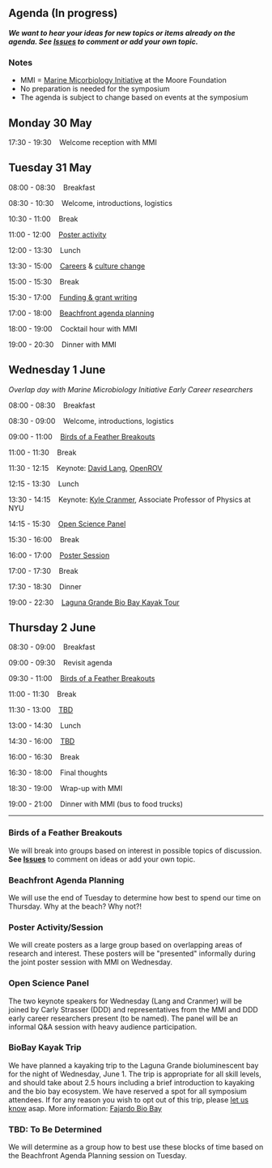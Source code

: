 ## Agenda (In progress)

_**We want to hear your ideas for new topics or items already on the agenda. See [Issues](https://github.com/DDD-Moore/early-career-puertorico/issues) to comment or add your own topic.**_

### Notes

- MMI = [Marine Micorbiology Initiative](https://www.moore.org/programs/science/marine-microbiology-initiative) at the Moore Foundation
- No preparation is needed for the symposium
- The agenda is subject to change based on events at the symposium

## Monday 30 May

17:30 - 19:30 &nbsp;&nbsp;&nbsp;Welcome reception with MMI

## Tuesday 31 May  

08:00 - 08:30 &nbsp;&nbsp;&nbsp;Breakfast

08:30 - 10:30 &nbsp;&nbsp;&nbsp;Welcome, introductions, logistics

10:30 - 11:00 &nbsp;&nbsp;&nbsp;Break

11:00 - 12:00 &nbsp;&nbsp;&nbsp;[Poster activity](#poster)

12:00 - 13:30	&nbsp;&nbsp;&nbsp;Lunch 

13:30 - 15:00 &nbsp;&nbsp;&nbsp;[Careers](https://github.com/DDD-Moore/early-career-puertorico/issues/4) & [culture change](https://github.com/DDD-Moore/early-career-puertorico/issues/9)

15:00 - 15:30 &nbsp;&nbsp;&nbsp;Break

15:30 - 17:00 &nbsp;&nbsp;&nbsp;[Funding & grant writing](https://github.com/DDD-Moore/early-career-puertorico/issues/2)

17:00 - 18:00 &nbsp;&nbsp;&nbsp;[Beachfront agenda planning](#beach)

18:00 - 19:00 &nbsp;&nbsp;&nbsp;Cocktail hour with MMI

19:00 - 20:30 &nbsp;&nbsp;&nbsp;Dinner with MMI


## Wednesday 1 June 

_Overlap day with Marine Microbiology Initiative Early Career researchers_

08:00 - 08:30 &nbsp;&nbsp;&nbsp;Breakfast

08:30 - 09:00 &nbsp;&nbsp;&nbsp;Welcome, introductions, logistics

09:00 - 11:00 &nbsp;&nbsp;&nbsp;[Birds of a Feather Breakouts](#bof)

11:00 - 11:30 &nbsp;&nbsp;&nbsp;Break

11:30 - 12:15 &nbsp;&nbsp;&nbsp;Keynote: [David Lang](https://about.me/davidtlang), [OpenROV](http://openrov.com)

12:15 - 13:30	&nbsp;&nbsp;&nbsp;Lunch

13:30 - 14:15 &nbsp;&nbsp;&nbsp;Keynote: [Kyle Cranmer](http://physics.as.nyu.edu/object/kylecranmer.html), Associate Professor of Physics at NYU 

14:15 - 15:30 &nbsp;&nbsp;&nbsp;[Open Science Panel](#panel)

15:30 - 16:00 &nbsp;&nbsp;&nbsp;Break 

16:00 - 17:00 &nbsp;&nbsp;&nbsp;[Poster Session](#poster)

17:00 - 17:30 &nbsp;&nbsp;&nbsp;Break 

17:30 - 18:30 &nbsp;&nbsp;&nbsp;Dinner

19:00 - 22:30 &nbsp;&nbsp;&nbsp;[Laguna Grande Bio Bay Kayak Tour](#kayak)

## Thursday 2 June

08:30 - 09:00 &nbsp;&nbsp;&nbsp;Breakfast

09:00 - 09:30 &nbsp;&nbsp;&nbsp;Revisit agenda

09:30 - 11:00 &nbsp;&nbsp;&nbsp;[Birds of a Feather Breakouts](#bof)

11:00 - 11:30 &nbsp;&nbsp;&nbsp;Break

11:30 - 13:00 &nbsp;&nbsp;&nbsp;[TBD](#tbd)

13:00 - 14:30 &nbsp;&nbsp;&nbsp;Lunch

14:30 - 16:00 &nbsp;&nbsp;&nbsp;[TBD](#tbd)

16:00 - 16:30 &nbsp;&nbsp;&nbsp;Break

16:30 - 18:00 &nbsp;&nbsp;&nbsp;Final thoughts

18:30 - 19:00 &nbsp;&nbsp;&nbsp;Wrap-up with MMI

19:00 - 21:00 &nbsp;&nbsp;&nbsp;Dinner with MMI (bus to food trucks)

---


### Birds of a Feather Breakouts <a name="bof"></a>

We will break into groups based on interest in possible topics of discussion. **See [Issues](https://github.com/DDD-Moore/early-career-puertorico/issues)** to comment on ideas or add your own topic.

<a name="beach"></a>
### Beachfront Agenda Planning 

We will use the end of Tuesday to determine how best to spend our time on Thursday. Why at the beach? Why not?!

<a name="poster"></a>
### Poster Activity/Session 

We will create posters as a large group based on overlapping areas of research and interest. These posters will be "presented" informally during the joint poster session with MMI on Wednesday.

<a name="panel"></a>
### Open Science Panel

The two keynote speakers for Wednesday (Lang and Cranmer) will be joined by Carly Strasser (DDD) and representatives from the MMI and DDD early career researchers present (to be named). The panel will be an informal Q&A session with heavy audience participation.

<a name="kayak"></a>
### BioBay Kayak Trip 

We have planned a kayaking trip to the Laguna Grande bioluminescent bay for the night of Wednesday, June 1. The trip is appropriate for all skill levels, and should take about 2.5 hours including a brief introduction to kayaking and the bio bay ecosystem. We have reserved a spot for all symposium attendees. If for any reason you wish to opt out of this trip, please [let us know](mailto:natalie.caulk@moore.org) asap. More information: [Fajardo Bio Bay](http://www.puertoricodaytrips.com/fajardo-bio-bay/)

### TBD: To Be Determined <a name="tbd"></a>

We will determine as a group how to best use these blocks of time based on the Beachfront Agenda Planning session on Tuesday.
